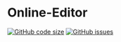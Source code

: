 # Online-Editor

[![GitHub code size](https://img.shields.io/github/languages/code-size/Abhay557/Online-Editor)](https://github.com/Abhay557/Online-Editor)
[![GitHub issues](https://img.shields.io/github/issues-raw/Abhay557/Online-Editor)](https://github.com/Abhay557/Online-Editor)
